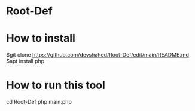 # Root-Def
How to install
===============
$git clone https://github.com/devshahed/Root-Def/edit/main/README.md
$apt install php

How to run this tool
=====================
cd Root-Def
php main.php


